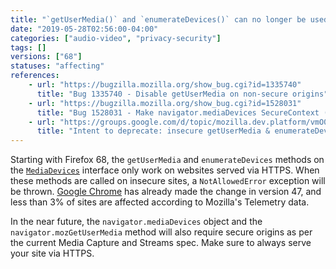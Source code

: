 ```yaml
---
title: "`getUserMedia()` and `enumerateDevices()` can no longer be used on insecure sites"
date: "2019-05-28T02:56:00-04:00"
categories: ["audio-video", "privacy-security"]
tags: []
versions: ["68"]
statuses: "affecting"
references:
    - url: "https://bugzilla.mozilla.org/show_bug.cgi?id=1335740"
      title: "Bug 1335740 - Disable getUserMedia on non-secure origins"
    - url: "https://bugzilla.mozilla.org/show_bug.cgi?id=1528031"
      title: "Bug 1528031 - Make navigator.mediaDevices SecureContext (removing it in http)"
    - url: "https://groups.google.com/d/topic/mozilla.dev.platform/vmO0NRM46l8/discussion"
      title: "Intent to deprecate: insecure getUserMedia & enumerateDevices requests"
---
```

Starting with Firefox 68, the `getUserMedia` and `enumerateDevices` methods on the [`MediaDevices`](https://developer.mozilla.org/docs/Web/API/MediaDevices) interface only work on websites served via HTTPS. When these methods are called on insecure sites, a `NotAllowedError` exception will be thrown. [Google Chrome](https://www.chromestatus.com/feature/5703419427815424) has already made the change in version 47, and less than 3% of sites are affected according to Mozilla's Telemetry data.

In the near future, the `navigator.mediaDevices` object and the `navigator.mozGetUserMedia` method will also require secure origins as per the current Media Capture and Streams spec. Make sure to always serve your site via HTTPS.
